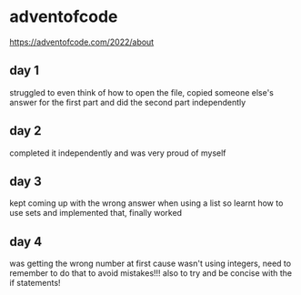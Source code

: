 # adventofcode
https://adventofcode.com/2022/about

## day 1
struggled to even think of how to open the file, copied someone else's answer for the first part and did the second part independently

## day 2
completed it independently and was very proud of myself

## day 3 
kept coming up with the wrong answer when using a list so learnt how to use sets and implemented that, finally worked

## day 4
was getting the wrong number at first cause wasn't using integers, need to remember to do that to avoid mistakes!!! also to try and be concise with the if statements!
